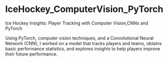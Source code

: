 # IceHockey_ComputerVision_PyTorch
Ice Hockey Insights: Player Tracking with Computer Vision,CNNs and PyTorch

Using PyTorch, computer vision techniques, and a Convolutional Neural Network (CNN), I worked on a model that tracks players and teams, obtains basic performance statistics, and explores insights to help players improve their future performance.

